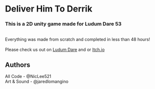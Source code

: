 # Deliver Him To Derrik
### This is a 2D unity game made for Ludum Dare 53 
</br>
Everything was made from scratch and completed in less than 48 hours!
</br>
</br>
Please check us out on <a href="https://ldjam.com/events/ludum-dare/53/$358897">Ludum Dare</a> and or <a href="https://ginormous.itch.io/deliver-him-to-derek">Itch.io</a>

## Authors
All Code - @NicLee521 </br>
Art & Sound - @jaredlomangino
